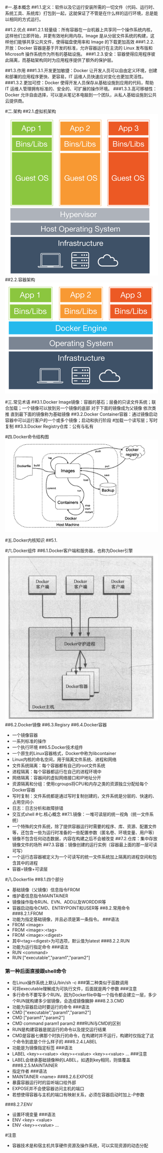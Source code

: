 #一.基本概念
##1.1.定义：软件以及它运行安装所需的一切文件（代码、运行时、系统工具、系统库）打包到一起，这就保证了不管是在什么样的运行环境，总是能以相同的方式运行。

##1.2.优点
###1.2.1.轻量级：所有容器在一台机器上共享同一个操作系统内核，这样他们立即开始，并更有效地利用内存。Image 是从分层文件系统的构建，这样他们能够共享公共文件，使得磁盘使用率和 Image 的下载更加高效
###1.2.2.开放：Docker 容器是基于开发的标准，允许容器运行在主流的 Linux 发布版和 Microsoft 操作系统作为所有的基础设施。
###1.2.3.安全：容器使得应用程序彼此隔离，而基础架构同时为应用程序提供了额外的保护层。

##1.3.作用
###1.3.1.开发更加敏捷：Docker 让开发人员可以自由定义环境，创建和部署的应用程序更快、更容易，IT 运维人员快速应对变化也更加灵活性。
###1.3.2.更加可控：Docker 使得开发人员保存从基础设施到应用的代码，帮助 IT 运维人管理拥有标准的、安全的、可扩展的操作环境。
###1.3.3.高可移植性：Docker 允许自由选择，可以是从笔记本电脑到一个团队，从私人基础设施到公共云提供商。

#二.架构
##2.1.虚拟机架构
![](https://github.com/HelloWucq/working-knowledge-point/raw/master/%E5%AD%A6%E4%B9%A0%E5%9B%BE%E7%89%87/%E8%99%9A%E6%8B%9F%E6%9C%BA%E6%9E%B6%E6%9E%84.png)
##2.2.容器架构
![](https://github.com/HelloWucq/working-knowledge-point/raw/master/%E5%AD%A6%E4%B9%A0%E5%9B%BE%E7%89%87/%E5%AE%B9%E5%99%A8%E6%9E%B6%E6%9E%84.png)

#三.常见术语
##3.1.Docker Image镜像：容器的基石；层叠的只读文件系统；联合加载；一个镜像可以放到另一个镜像的底部   对于下面的镜像成为父镜像 依次类推 直到最下面的镜像称为基础镜像
##3.2.Docker Container容器：通过镜像启动   容器中可以运行客户的一个或多个镜像；启动和执行阶段 #加载一个读写层；写时复制
##3.3.Docker Registry仓库：公有与私有

#四.Docker命令结构图
![](https://github.com/HelloWucq/working-knowledge-point/raw/master/%E5%AD%A6%E4%B9%A0%E5%9B%BE%E7%89%87/Docker%E5%91%BD%E4%BB%A4%E7%BB%93%E6%9E%84%E5%9B%BE.png)


#五.Docker内核知识
##5.1.



#六.Docker组件
##6.1.Docker客户端和服务器，也称为Docker引擎
![](https://github.com/HelloWucq/working-knowledge-point/raw/master/%E5%AD%A6%E4%B9%A0%E5%9B%BE%E7%89%87/Docker%E6%9E%B6%E6%9E%84.png)
##6.2.Docker镜像
##6.3.Regisry
##6.4.Docker容器
- 一个镜像容器
- 一系列标准的操作
- 一个执行环境
##6.5.Docker技术组件
- 一个原生的Linux容器格式，Docker中称为libcontainer
- Linux内核的命名空间，用于隔离文件系统、进程和网络
- 文件系统隔离：每个容器都有自己的root文件系统
- 进程隔离：每个容器都运行在自己的进程环境中
- 网络隔离：容器间的虚拟网络接口和IP地址分开
- 资源隔离和分组：使用cgroups将CPU和内存之类的资源独立分配给每个Docker容器
- 写时复制：文件系统都是通过写时复制创建的，文件系统是分层的、快速的、占用空间小
- 日志：日志分析和故障排错
- 交互式shell
#七.核心概念
##7.1.镜像：一堆可读层的统一视角（统一文件系统）
- 一个特殊的文件系统，除了提供容器运行时需要的程序、库、资源、配置文件等，还包含一些为运行时准备的一些配置参数（匿名卷、环境变量、用户等）
- 镜像不包含任何动态数据，内容在构建之后不会被改变
##7.2.仓库：集中存放镜像文件的场所
##7.3.容器：镜像创建的运行实例（容器最上面的那一层可读可写）
- 一个运行态容器被定义为一个可读写的统一文件系统加上隔离的进程空间和包含其中的进程
- 容器=镜像+可读层


#八.Dockerfile
##8.1.四个部分
- 基础镜像（父镜像）信息指令FROM
- 维护着信息指令MAINTAINER
- 镜像操作指令RUN、EVN、ADD以及WORDDIR等
- 容器启动指令CMD、ENTRYPOINT和USER等
##8.2.常用命令
###8.2.1.FROM
- 功能为指定基础镜像，并且必须是第一条指令。
###语法
- FROM <image\>
- FROM <image\>:<tag\>
- FROM <image\>:<digest\> 
- 其中<tag\><digest\>为可选项，默认值为latest
###8.2.2.RUN
- 功能为运行指定命令
###语法
- RUN <command\>
- RUN ["executable","param1","param2"]
### 第一种后面直接跟shell命令
- 在Linux操作系统上默认/bin/sh -c
###第二种类似于函数调用
- 可将executable理解成为可执行文件，后面就是两个参数
###注意
- 多行命令不要写多个RUN，因为Dockerfile中每一个指令都会建立一层，多少个RUN就构建多少层镜像，会造成镜像臃肿
###8.2.3.CMD
- 功能为容器启动时要运行的命令
###语法
- CMD ["executable","param1","param2"]
- CMD ["param1","param2"]
- CMD command param1 param2
###RUN与CMD的区别
- RUN是构建容器是就运行的命令以及提交运行结果
- CMD是容器七佛那个时执行的命令，在构建时并不运行，构建时仅指定了这个命令到底是个什么样子的
###8.2.4.LABEL
- 功能是为镜像指定标签
###语法
- LABEL <key\>=<value\> <key\>=<value\> <key\>=<value\> ...
###注意
- LABEL会继承基础镜像种的LABEL，如遇到key相同，则值覆盖
###8.2.5.MAINTAINER
- 指定作者
###语法
- MAINTAINER <name\>
###8.2.6.EXPOSE
- 暴露容器运行时的监听端口给外部
- EXPOSE并不会使容器访问主机的端口
- 若想使得容器与主机的端口有映射关系，必须在容器启动时加上-P参数


###8.2.7.ENV
- 设置环境变量
###语法
- ENV <key\> <value\>
- ENV <key\>=<value\> ...


#注意
- 容器技术是和宿主机共享硬件资源及操作系统，可以实现资源的动态分配